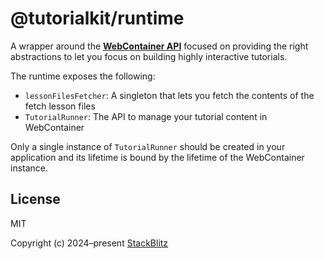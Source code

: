# @tutorialkit/runtime

A wrapper around the **[WebContainer API][webcontainer-api]** focused on providing the right abstractions to let you focus on building highly interactive tutorials.

The runtime exposes the following:

- `lessonFilesFetcher`: A singleton that lets you fetch the contents of the fetch lesson files
- `TutorialRunner`: The API to manage your tutorial content in WebContainer

Only a single instance of `TutorialRunner` should be created in your application and its lifetime is bound by the lifetime of the WebContainer instance.

## License

MIT

Copyright (c) 2024–present [StackBlitz][stackblitz]

[stackblitz]: https://stackblitz.com/
[webcontainer-api]: https://webcontainers.io
